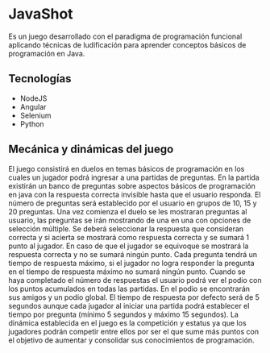 # JavaShot
Es un juego desarrollado con el paradigma de programación funcional aplicando técnicas de ludificación para aprender conceptos básicos de programación en Java.
## Tecnologías
- NodeJS
- Angular
- Selenium
- Python
## Mecánica y dinámicas del juego
El juego consistirá en duelos en temas básicos de programación en los cuales un jugador podrá ingresar a una partidas de preguntas.
En la partida existirán un banco de preguntas sobre aspectos básicos de programación en java con la respuesta correcta invisible hasta que el usuario responda.
El número de preguntas será establecido por el usuario en grupos de 10, 15 y 20  preguntas.
Una vez comienza el duelo se les mostraran preguntas al usuario, las preguntas se irán mostrando de una en una con opciones de selección múltiple.
Se deberá seleccionar la respuesta que consideran correcta y si acierta se mostrará como respuesta correcta y se sumará 1 punto al jugador. En caso de que el jugador se equivoque se mostrará la respuesta correcta y no se sumará ningún punto.
Cada pregunta tendrá un tiempo de respuesta máximo, si el jugador no logra responder la pregunta en el tiempo de respuesta máximo no sumará ningún punto.
Cuando se haya completado el número de respuestas el usuario podrá ver el podio con los puntos acumulados en todas las partidas. En el podio se encontrarán sus amigos y un podio global.
El tiempo de respuesta por defecto será de 5 segundos aunque cada jugador al iniciar una partida podrá establecer el tiempo por pregunta (mínimo 5 segundos y máximo 15 segundos).
La dinámica establecida en el juego es la competición y estatus ya que los jugadores podrán competir entre ellos por ser el que sume más puntos con el objetivo de aumentar y consolidar sus conocimientos de programación.
